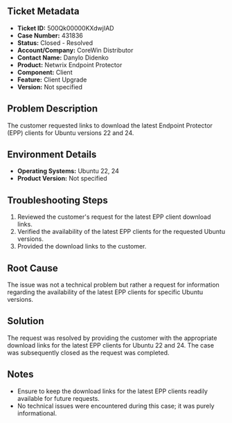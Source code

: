 ## Ticket Metadata
- **Ticket ID:** 500Qk00000KXdwjIAD
- **Case Number:** 431836
- **Status:** Closed - Resolved
- **Account/Company:** CoreWin Distributor
- **Contact Name:** Danylo Didenko
- **Product:** Netwrix Endpoint Protector
- **Component:** Client
- **Feature:** Client Upgrade
- **Version:** Not specified

## Problem Description
The customer requested links to download the latest Endpoint Protector (EPP) clients for Ubuntu versions 22 and 24.

## Environment Details
- **Operating Systems:** Ubuntu 22, 24
- **Product Version:** Not specified

## Troubleshooting Steps
1. Reviewed the customer's request for the latest EPP client download links.
2. Verified the availability of the latest EPP clients for the requested Ubuntu versions.
3. Provided the download links to the customer.

## Root Cause
The issue was not a technical problem but rather a request for information regarding the availability of the latest EPP clients for specific Ubuntu versions.

## Solution
The request was resolved by providing the customer with the appropriate download links for the latest EPP clients for Ubuntu 22 and 24. The case was subsequently closed as the request was completed.

## Notes
- Ensure to keep the download links for the latest EPP clients readily available for future requests.
- No technical issues were encountered during this case; it was purely informational.